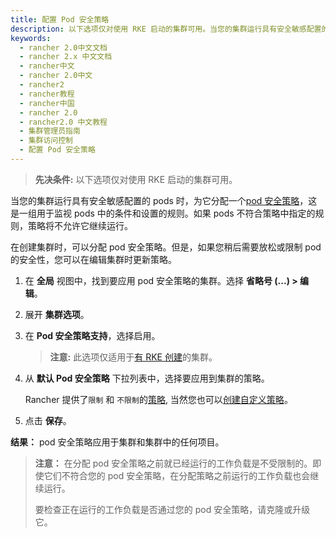 ```yaml
---
title: 配置 Pod 安全策略
description: 以下选项仅对使用 RKE 启动的集群可用。当您的集群运行具有安全敏感配置的 pods 时，为它分配一个pod 安全策略，这是一组用于监视 pods 中的条件和设置的规则。如果 pods 不符合策略中指定的规则，策略将不允许它继续运行。
keywords:
  - rancher 2.0中文文档
  - rancher 2.x 中文文档
  - rancher中文
  - rancher 2.0中文
  - rancher2
  - rancher教程
  - rancher中国
  - rancher 2.0
  - rancher2.0 中文教程
  - 集群管理员指南
  - 集群访问控制
  - 配置 Pod 安全策略
---
```


> **先决条件:** 以下选项仅对使用 RKE 启动的集群可用。

当您的集群运行具有安全敏感配置的 pods 时，为它分配一个[pod 安全策略](/docs/admin-settings/pod-security-policies/_index)，这是一组用于监视 pods 中的条件和设置的规则。如果 pods 不符合策略中指定的规则，策略将不允许它继续运行。

在创建集群时，可以分配 pod 安全策略。但是，如果您稍后需要放松或限制 pod 的安全性，您可以在编辑集群时更新策略。

1. 在 **全局** 视图中，找到要应用 pod 安全策略的集群。选择 **省略号 (...) > 编辑**。

2. 展开 **集群选项**。

3. 在 **Pod 安全策略支持**，选择启用。

   > **注意:** 此选项仅适用于[有 RKE 创建](/docs/cluster-provisioning/rke-clusters/_index)的集群。

4. 从 **默认 Pod 安全策略** 下拉列表中，选择要应用到集群的策略。

   Rancher 提供了`限制` 和 `不限制`的[策略](/docs/admin-settings/pod-security-policies/_index), 当然您也可以[创建自定义策略](/docs/admin-settings/pod-security-policies/_index)。

5. 点击 **保存**。

**结果：** pod 安全策略应用于集群和集群中的任何项目。

> **注意：** 在分配 pod 安全策略之前就已经运行的工作负载是不受限制的。即使它们不符合您的 pod 安全策略，在分配策略之前运行的工作负载也会继续运行。
>
> 要检查正在运行的工作负载是否通过您的 pod 安全策略，请克隆或升级它。
